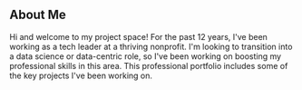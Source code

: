 ## About Me

Hi and welcome to my project space! For the past 12 years, I've been working as a tech leader at a thriving nonprofit. I'm looking to transition into a data science or data-centric role, so I've been working on boosting my professional skills in this area. This professional portfolio includes some of the key projects I've been working on.

<!--
**allteramy/allteramy** is a ✨ _special_ ✨ repository because its `README.md` (this file) appears on your GitHub profile.

Here are some ideas to get you started:

- 🔭 I’m currently working on ...
- 🌱 I’m currently learning ...
- 👯 I’m looking to collaborate on ...
- 🤔 I’m looking for help with ...
- 💬 Ask me about ...
- 📫 How to reach me: ...
- 😄 Pronouns: ...
- ⚡ Fun fact: ...
-->
